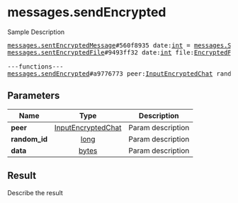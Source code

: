 # messages.sendEncrypted

Sample Description

<pre>
<a href="../constructor/messages.sentEncryptedMessage">messages.sentEncryptedMessage</a>#560f8935 date:<a href="../type/int.md">int</a> = <a href="../type/messages.SentEncryptedMessage.md">messages.SentEncryptedMessage</a>;
<a href="../constructor/messages.sentEncryptedFile">messages.sentEncryptedFile</a>#9493ff32 date:<a href="../type/int.md">int</a> file:<a href="../type/EncryptedFile.md">EncryptedFile</a> = <a href="../type/messages.SentEncryptedMessage.md">messages.SentEncryptedMessage</a>;

---functions---
<a href="../method/messages.sendEncrypted.md">messages.sendEncrypted</a>#a9776773 peer:<a href="../type/InputEncryptedChat.md">InputEncryptedChat</a> random_id:<a href="../type/long.md">long</a> data:<a href="../type/bytes.md">bytes</a> = <a href="../type/messages.SentEncryptedMessage.md">messages.SentEncryptedMessage</a>;
</pre>

## Parameters

| Name | Type | Description |
|------|:----:|-------------|
| **peer** | [InputEncryptedChat](../type/InputEncryptedChat.md) | Param description |
| **random_id** | [long](../type/long.md) | Param description |
| **data** | [bytes](../type/bytes.md) | Param description |

## Result

Describe the result

